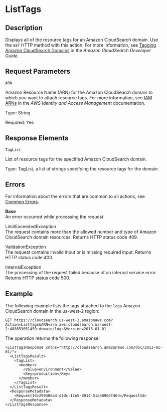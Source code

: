 # ListTags<a name="API_ListTags"></a>

## Description<a name="API_ListTags_Description"></a>

Displays all of the resource tags for an Amazon CloudSearch domain\. Use the `GET` HTTP method with this action\. For more information, see [Tagging Amazon CloudSearch Domains](tagging-cloudsearch-domains.md) in the *Amazon CloudSearch Developer Guide*\.

## Request Parameters<a name="API_ListTags_RequestParameters"></a>

`ARN`

Amazon Resource Name \(ARN\) for the Amazon CloudSearch domain to which you want to attach resource tags\. For more information, see [IAM ARNs](http://docs.aws.amazon.com/IAM/latest/UserGuide/reference_identifiers.html#identifiers-arns) in the *AWS Identity and Access Management* documentation\.

Type: String

Required: Yes

## Response Elements<a name="API_ListTags_ResponseElements"></a>

 `TagList`

List of resource tags for the specified Amazon CloudSearch domain\.

Type: TagList, a list of strings specifying the resource tags for the domain\.

## Errors<a name="API_ListTags_Errors"></a>

 For information about the errors that are common to all actions, see [Common Errors](CommonErrors.md)\. 

 **Base**   
An error occurred while processing the request\.

LimitExceededException  
The request contains more than the allowed number and type of Amazon CloudSearch domain resources\. Returns HTTP status code 409\.

ValidationException  
The request contains invalid input or is missing required input\. Returns HTTP status code 400\.

InternalException  
The processing of the request failed because of an internal service error\. Returns HTTP status code 500\.

## Example<a name="w3ab1c28b7c14c77c10"></a>

The following example lists the tags attached to the `logs` Amazon CloudSearch domain in the us\-west\-2 region:

```
GET https://cloudsearch.us-west-2.amazonaws.com?Action=ListTags&ARN=arn:aws:cloudsearch:us-west-2:408853051459:domain/logs&Version=2013-01-01
```

The operation returns the following response:

```
<ListTagsResponse xmlns="http://cloudsearch.amazonaws.com/doc/2013-01-01/">
  <ListTagsResult>
    <TagList>
      <member>
        <Value>environment</Value>
        <Key>production</Key>
      </member>
    </TagList>
  </ListTagsResult>
  <ResponseMetadata>
    <RequestId>29948ea4-d1dc-11e5-8914-51ab8964f46d</RequestId>
  </ResponseMetadata>
</ListTagsResponse>
```